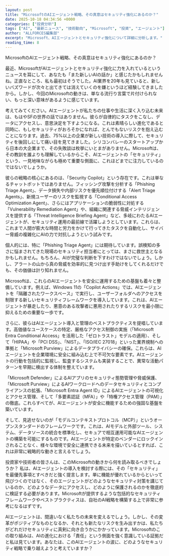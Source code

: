 ```yaml
---
layout: post
title: "MicrosoftのAIエージェント戦略、その真意はセキュリティ強化にあるのか？"
date: 2025-10-18 04:34:56 +0000
categories: ["投資分析"]
tags: ["AI", "最新ニュース", "技術動向", "Microsoft", "投資", "エージェント"]
author: "ALLFORCES編集部"
excerpt: "Microsoft、AIエージェントとセキュリティ強化について詳細に分析します。"
reading_time: 8
---
```


MicrosoftのAIエージェント戦略、その真意はセキュリティ強化にあるのか？

最近、MicrosoftがAIエージェントとセキュリティ強化に力を入れているというニュースを耳にして、あなたも「また新しいAIの話か」と感じたかもしれませんね。正直なところ、私も最初はそうでした。AI業界を20年も見ていると、新しいバズワードが次々と出てきては消えていくのを嫌というほど経験してきましたから。しかし、今回のMicrosoftの動きは、単なる流行り言葉で片付けられない、もっと深い意味があるように感じています。

考えてみてください。AIエージェントが私たちの仕事や生活に深く入り込む未来は、もはやSFの世界の話ではありません。彼らが自律的にタスクをこなし、データにアクセスし、意思決定を下すようになる。これは素晴らしい進化であると同時に、もしセキュリティがおろそかになれば、とんでもないリスクを抱え込むことになります。過去、75%以上の企業が新しい技術の導入に際して、セキュリティを後回しにして痛い目を見てきました。シリコンバレーのスタートアップから日本の大企業まで、その失敗談は枚挙にいとまがありません。Microsoftは、その教訓を誰よりも理解しているからこそ、AIエージェントの「セキュリティ」という、一見地味ながらも極めて重要な側面に、これほどまでに注力しているのではないでしょうか。

彼らの戦略の核心にあるのは、「Security Copilot」という存在です。これは単なるチャットボットではありません。フィッシング攻撃を分析する「Phishing Triage Agent」、データ損失や内部リスクを優先順位付けする「Alert Triage Agents」、新規ユーザーのリスクを監視する「Conditional Access Optimization Agent」、さらにはアプリケーションの脆弱性に対処する「Vulnerability Remediation Agent」や、組織に関連する脅威インテリジェンスを提供する「Threat Intelligence Briefing Agent」など、多岐にわたるAIエージェントが、セキュリティ運用の最前線で活躍しようとしています。これらは、これまで人間が膨大な時間と労力をかけて行ってきたタスクを自動化し、サイバー脅威の複雑化にAIの力で対抗しようという試みです。

個人的には、特に「Phishing Triage Agent」には期待しています。誤検知の多さに悩まされてきた現場のセキュリティ担当者にとっては、まさに救世主となるかもしれません。もちろん、AIが完璧な判断を下すわけではないでしょう。しかし、アラートの山から真の脅威を効率的に見つけ出す手助けをしてくれるだけでも、その価値は計り知れません。

Microsoftは、これらのAIエージェントを安全に運用するための基盤も着々と整備しています。例えば、Windows 11の「Copilot Actions」では、AIエージェントを「隔離されたワークスペース」で実行し、ユーザーフォルダへのアクセスを制限する新しいセキュリティフレームワークを導入しています。これは、AIエージェントが暴走したり、悪意のある攻撃者に悪用されたりするリスクを最小限に抑えるための重要な一歩です。

さらに、彼らはAIエージェント導入と管理のベストプラクティスを提唱しています。高価値なユースケースの特定、厳格なアクセス制御の実施（「Microsoft Entra Conditional Access」を活用した「ゼロトラスト」モデルの適用）、そして「HIPAA」や「PCI DSS」、「NIST」、「ISO/IEC 27018」といった業界規制への準拠と「Microsoft Purview」によるデータプライバシーの確保。これらは、AIエージェントを企業環境に安全に組み込む上で不可欠な要素です。AIエージェントの行動を包括的に監視し、監査するシステムも実装することで、異常な活動パターンを早期に検出する体制を整えています。

「Microsoft Defender」によるAIアプリのセキュリティ態勢管理や脅威保護、「Microsoft Purview」によるAIワークロードへのデータセキュリティとコンプライアンスの拡張、「Microsoft Entra Agent ID」によるAIエージェントの可視化とアクセス管理、そして「多要素認証（MFA）」や「特権アクセス管理（PAM）」の徹底。これらすべてが、AIエージェントが安全に機能するための強固な基盤を築いています。

そして、見逃せないのが「モデルコンテキストプロトコル（MCP）」というオープンスタンダードのフレームワークです。これは、AIモデルと外部ツール、システム、データソースの統合を標準化し、セキュアで相互運用可能なAIエージェントの構築を可能にするものです。AIエージェントが特定のベンダーにロックインされることなく、様々な環境で安全に連携できる未来を描いているとすれば、これは非常に戦略的な動きと言えるでしょう。

投資家や技術者の皆さんは、このMicrosoftの動きから何を読み取るべきでしょうか？ 私は、AIエージェントの導入を検討する際には、その「セキュリティ」を最優先事項とすべきだと強く提言します。単に機能が優れているからといって飛びつくのではなく、そのエージェントがどのようなセキュリティ対策を講じているのか、どのようなデータにアクセスし、どのように保護されるのかを徹底的に検証する必要があります。Microsoftが提供するような包括的なセキュリティフレームワークやベストプラクティスは、自社のAI戦略を構築する上で非常に参考になるはずです。

AIエージェントは、間違いなく私たちの未来を変えるでしょう。しかし、その変革がポジティブなものとなるか、それとも新たなリスクを生み出すかは、私たちがどれだけセキュリティに真剣に向き合うかにかかっています。Microsoftのこの取り組みは、AIの進化における「責任」という側面を強く意識している証拠だと私は見ています。あなたは、このAIエージェントの波に、どのようなセキュリティ戦略で乗り越えようと考えていますか？

